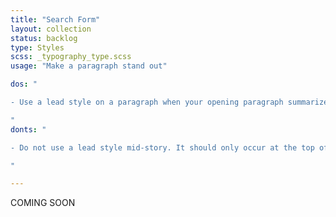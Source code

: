 ```yaml
---
title: "Search Form"
layout: collection
status: backlog
type: Styles
scss: _typography_type.scss
usage: "Make a paragraph stand out"

dos: "

- Use a lead style on a paragraph when your opening paragraph summarizes the rest of the page.

"
donts: "

- Do not use a lead style mid-story. It should only occur at the top of the page, as the first paragraph.

"

---
```


COMING SOON